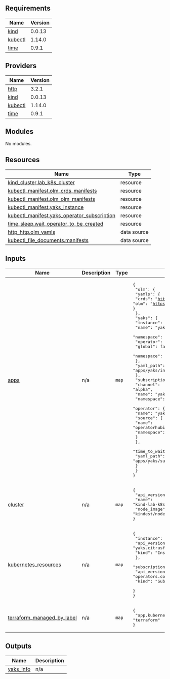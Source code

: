 ## Requirements

| Name | Version |
|------|---------|
| <a name="requirement_kind"></a> [kind](#requirement\_kind) | 0.0.13 |
| <a name="requirement_kubectl"></a> [kubectl](#requirement\_kubectl) | 1.14.0 |
| <a name="requirement_time"></a> [time](#requirement\_time) | 0.9.1 |

## Providers

| Name | Version |
|------|---------|
| <a name="provider_http"></a> [http](#provider\_http) | 3.2.1 |
| <a name="provider_kind"></a> [kind](#provider\_kind) | 0.0.13 |
| <a name="provider_kubectl"></a> [kubectl](#provider\_kubectl) | 1.14.0 |
| <a name="provider_time"></a> [time](#provider\_time) | 0.9.1 |

## Modules

No modules.

## Resources

| Name | Type |
|------|------|
| [kind_cluster.lab_k8s_cluster](https://registry.terraform.io/providers/tehcyx/kind/0.0.13/docs/resources/cluster) | resource |
| [kubectl_manifest.olm_crds_manifests](https://registry.terraform.io/providers/gavinbunney/kubectl/1.14.0/docs/resources/manifest) | resource |
| [kubectl_manifest.olm_olm_manifests](https://registry.terraform.io/providers/gavinbunney/kubectl/1.14.0/docs/resources/manifest) | resource |
| [kubectl_manifest.yaks_instance](https://registry.terraform.io/providers/gavinbunney/kubectl/1.14.0/docs/resources/manifest) | resource |
| [kubectl_manifest.yaks_operator_subscription](https://registry.terraform.io/providers/gavinbunney/kubectl/1.14.0/docs/resources/manifest) | resource |
| [time_sleep.wait_operator_to_be_created](https://registry.terraform.io/providers/hashicorp/time/0.9.1/docs/resources/sleep) | resource |
| [http_http.olm_yamls](https://registry.terraform.io/providers/hashicorp/http/latest/docs/data-sources/http) | data source |
| [kubectl_file_documents.manifests](https://registry.terraform.io/providers/gavinbunney/kubectl/1.14.0/docs/data-sources/file_documents) | data source |

## Inputs

| Name | Description | Type | Default | Required |
|------|-------------|------|---------|:--------:|
| <a name="input_apps"></a> [apps](#input\_apps) | n/a | `map` | <pre>{<br>  "olm": {<br>    "yamls": {<br>      "crds": "https://raw.githubusercontent.com/operator-framework/operator-lifecycle-manager/master/deploy/upstream/quickstart/crds.yaml",<br>      "olm": "https://raw.githubusercontent.com/operator-framework/operator-lifecycle-manager/master/deploy/upstream/quickstart/olm.yaml"<br>    }<br>  },<br>  "yaks": {<br>    "instance": {<br>      "name": "yaks",<br>      "namespace": "operators",<br>      "operator": {<br>        "global": false,<br>        "namespace": "operators"<br>      },<br>      "yaml_path": "apps/yaks/instance.yaml"<br>    },<br>    "subscription": {<br>      "channel": "alpha",<br>      "name": "yaks-poc",<br>      "namespace": "operators",<br>      "operator": {<br>        "name": "yaks",<br>        "source": {<br>          "name": "operatorhubio-catalog",<br>          "namespace": "olm"<br>        }<br>      },<br>      "time_to_wait": "90s",<br>      "yaml_path": "apps/yaks/subscription.yaml"<br>    }<br>  }<br>}</pre> | no |
| <a name="input_cluster"></a> [cluster](#input\_cluster) | n/a | `map` | <pre>{<br>  "api_version": "kind.x-k8s.io/v1alpha4",<br>  "name": "kind-lab-k8s-cluster",<br>  "node_image": "kindest/node:v1.24.0"<br>}</pre> | no |
| <a name="input_kubernetes_resources"></a> [kubernetes\_resources](#input\_kubernetes\_resources) | n/a | `map` | <pre>{<br>  "instance": {<br>    "api_version": "yaks.citrusframework.org/v1alpha1",<br>    "kind": "Instance"<br>  },<br>  "subscription": {<br>    "api_version": "operators.coreos.com/v1alpha1",<br>    "kind": "Subscription"<br>  }<br>}</pre> | no |
| <a name="input_terraform_managed_by_label"></a> [terraform\_managed\_by\_label](#input\_terraform\_managed\_by\_label) | n/a | `map` | <pre>{<br>  "app.kubernetes.io/managed-by": "terraform"<br>}</pre> | no |

## Outputs

| Name | Description |
|------|-------------|
| <a name="output_yaks_info"></a> [yaks\_info](#output\_yaks\_info) | n/a |
